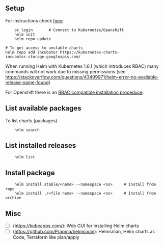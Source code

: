 ## Setup

For instructions check [here](https://docs.helm.sh/using_helm/#quickstart-guide)
```shell
    oc login       # Connect to Kubernetes/Openshift
    helm init
    helm repo update
```    
    # To get access to unstable charts
    helm repo add incubator https://kubernetes-charts-incubator.storage.googleapis.com/

When running Helm with Kubernetes 1.6.1 (which introduces RBAC) many commands will not work due to missing permissions (see https://stackoverflow.com/questions/43499971/helm-error-no-available-release-name-found)

For Openshift there is an [RBAC compatible installation proceduce](https://blog.openshift.com/getting-started-helm-openshift/).

## List available packages

To list charts (packages)
```shell
    helm search
```
## List installed releases
```shell
    helm list
```
## Install package
```shell
    helm install stable/<name> --namespace <ns>     # Install from repo
    helm install ./<file name> --namespace <ns>     # Install from archive
```
## Misc

- [ ] (https://kubeapps.com/): Web GUI for installing Helm charts
- [ ] (https://github.com/Praqma/helmsman): Helmsman, Helm charts as Code, Terraform like plan/apply

